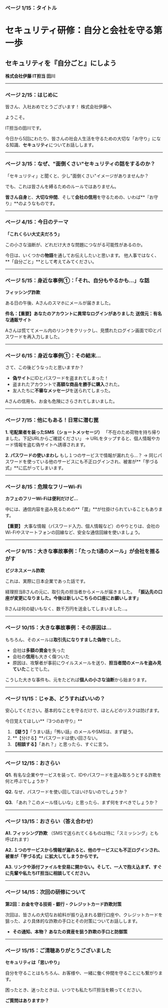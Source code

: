 ### **ページ 1/15：タイトル**

# **セキュリティ研修：自分と会社を守る第一歩**
## **セキュリティを『自分ごと』にしよう**

**株式会社伊藤 IT担当 田川**

---

### **ページ 2/15：はじめに**

皆さん、入社おめでとうございます！
株式会社伊藤へ

</thought>ようこそ。

IT担当の田川です。

今日から5回にわたり、皆さんの社会人生活を守るための大切な「お守り」になる知識、**セキュリティ**についてお話しします。

---

### **ページ 3/15：なぜ、"面倒くさい"セキュリティの話をするのか？**

「セキュリティ」と聞くと、少し"面倒くさい"イメージがありませんか？

でも、これは皆さんを縛るためのルールではありません。

**皆さん自身**と、**大切な仲間**、そして**会社の信用**を守るための、いわば**『お守り』**のようなものです。

---

### **ページ 4/15：今日のテーマ**

**「これくらい大丈夫だろう」**

この小さな油断が、どれだけ大きな問題につながる可能性があるのか。

今日は、いくつかの**物語**を通してお伝えしたいと思います。
他人事ではなく、**「自分ごと」**として考えてみてください。

---

### **ページ 5/15：身近な事例①：「それ、自分もやるかも…」な話**

**フィッシング詐欺**

ある日の午後、Aさんのスマホにメールが届きました。

**件名：【重要】あなたのアカウントに異常なログインがありました**
**送信元：有名な通販サイト**

Aさんは慌ててメール内のリンクをクリックし、見慣れたログイン画面でIDとパスワードを再入力しました。

---

### **ページ 6/15：身近な事例①：その結末…**

さて、この後どうなったと思いますか？

*   **偽サイト**にIDとパスワードを盗まれてしまった！
*   盗まれたアカウントで**高額な商品を勝手に購入**された。
*   友人たちに**不審なメッセージ**を送られてしまった。

Aさんの信用も、お金も危険にさらされてしまいました。

---

### **ページ 7/15：他にもある！日常に潜む罠**

**1. 宅配業者を装ったSMS（ショートメッセージ）**
「不在のため荷物を持ち帰りました。下記URLからご確認ください」
→ URLをタップすると、個人情報やカード情報を盗む偽サイトへ誘導されます。

**2. パスワードの使いまわし**
もし１つのサービスで情報が漏れたら…？
→ 同じパスワードを使っている他のサービスにも不正ログインされ、被害が**「芋づる式」**に広がってしまいます。

---

### **ページ 8/15：危険なフリーWi-Fi**

**カフェのフリーWi-Fiは便利だけど…**

中には、通信内容を盗み見るための**「罠」**が仕掛けられていることもあります。

**【重要】**
大事な情報（パスワード入力、個人情報など）のやりとりは、会社のWi-Fiやスマートフォンの回線など、安全な通信回線を使いましょう。

---

### **ページ 9/15：大きな事故事例：「たった1通のメール」が会社を揺るがす**

**ビジネスメール詐欺**

これは、実際に日本企業であった話です。

経理担当Bさんの元に、取引先の担当者からメールが届きました。
**「振込先の口座が変更になりました。今後は新しいこちらの口座にお願いします」**

Bさんは何の疑いもなく、数千万円を送金してしまいました…。

---

### **ページ 10/15：大きな事故事例：その原因は…**

もちろん、そのメールは**取引先になりすました偽物**でした。

*   会社は**多額の資金**を失った
*   会社の**信用**も大きく傷ついた
*   原因は、攻撃者が事前にウイルスメールを送り、**担当者間のメールを盗み見ていた**ことでした。

こうした大きな事件も、元をたどれば**個人の小さな油断**から始まります。

---

### **ページ 11/15：じゃあ、どうすればいいの？**

安心してください。基本的なことを守るだけで、ほとんどのリスクは防げます。

今日覚えてほしい**『3つのお守り』**

1.  **【疑う】**「うまい話」「怖い話」のメールやSMSは、まず疑う。
2.  **【分ける】**パスワードは使い回さない。
3.  **【相談する】**「あれ？」と思ったら、すぐに言う。

---

### **ページ 12/15：おさらい**

**Q1.** 有名な企業やサービスを装って、IDやパスワードを盗み取ろうとする詐欺を何と呼ぶでしょうか？

**Q2.** なぜ、パスワードを使い回してはいけないのでしょうか？

**Q3.** 「あれ？このメール怪しいな」と思ったら、まず何をすべきでしょうか？

---

### **ページ 13/15：おさらい（答え合わせ）**

**A1. フィッシング詐欺**
（SMSで送られてくるものは特に「スミッシング」とも呼ばれます）

**A2. １つのサービスから情報が漏れると、他のサービスにも不正ログインされ、被害が「芋づる式」に拡大してしまうからです。**

**A3. リンクや添付ファイルを安易に開かない。そして、一人で抱え込まず、すぐに先輩や私たちIT担当に相談してください。**

---

### **ページ 14/15：次回の研修について**

**第2回：お金を守る技術 - 銀行・クレジットカード詐欺対策**

次回は、皆さんの大切なお給料が振り込まれる銀行口座や、クレジットカードを狙った、より具体的な詐欺の手口とその対策についてお話しします。

*   **その通知、本物？ あなたの資産を狙う詐欺の手口と防御策**

---

### **ページ 15/15：ご清聴ありがとうございました**

**セキュリティは「思いやり」**

自分を守ることはもちろん、お客様や、一緒に働く仲間を守ることにも繋がります。

困ったとき、迷ったときは、いつでも私たちIT担当を頼ってください。

**ご質問はありますか？**